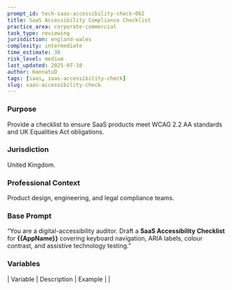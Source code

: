 ```yaml
---
prompt_id: tech-saas-accessibility-check-062
title: SaaS Accessibility Compliance Checklist
practice_area: corporate-commercial
task_type: reviewing
jurisdiction: england-wales
complexity: intermediate
time_estimate: 30
risk_level: medium
last_updated: 2025-07-10
author: HannatuD
tags: [saas, saas-accessibility-check]
slug: saas-accessibility-check
---
```


### Purpose  
Provide a checklist to ensure SaaS products meet WCAG 2.2 AA standards and UK Equalities Act obligations.

### Jurisdiction  
United Kingdom.

### Professional Context  
Product design, engineering, and legal compliance teams.

### Base Prompt  
“You are a digital-accessibility auditor. Draft a **SaaS Accessibility Checklist** for **\{\{AppName\}\}** covering keyboard navigation, ARIA labels, colour contrast, and assistive technology testing.”

### Variables  
| Variable | Description | Example |
|
